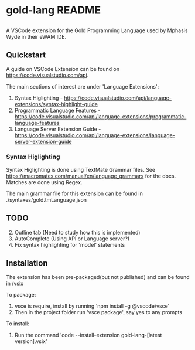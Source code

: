 # gold-lang README
##
A VSCode extension for the Gold Programming Language used by Mphasis Wyde in their eWAM IDE.

## Quickstart
A guide on VSCode Extension can be found on https://code.visualstudio.com/api.

The main sections of interest are under 'Language Extensions':
1. Syntax Higlighting - https://code.visualstudio.com/api/language-extensions/syntax-highlight-guide
2. Programmatic Language Features - https://code.visualstudio.com/api/language-extensions/programmatic-language-features
3. Language Server Extension Guide - https://code.visualstudio.com/api/language-extensions/language-server-extension-guide

### Syntax Higlighting
Syntax Higlighting is done using TextMate Grammar files. See https://macromates.com/manual/en/language_grammars
for the docs. Matches are done using Regex.

The main grammar file for this extension can be found in ./syntaxes/gold.tmLanguage.json

## TODO
2. Outline tab (Need to study how this is implemented)
3. AutoComplete (Using API or Language server?)
4. Fix syntax highlighting for 'model' statements

## Installation
The extension has been pre-packaged(but not published) and can be found in /vsix

To package:
1. vsce is require, install by running 'npm install -g @vscode/vsce'
2. Then in the project folder run 'vsce package', say yes to any prompts

To install:
1. Run the command 'code --install-extension gold-lang-[latest version].vsix'

